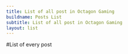 ```yaml
---
title: List of all post in Octagon Gaming
buildname: Posts List
subtitle: List of all post in Octagon Gaming
layout: list
---
```


#List of every post
